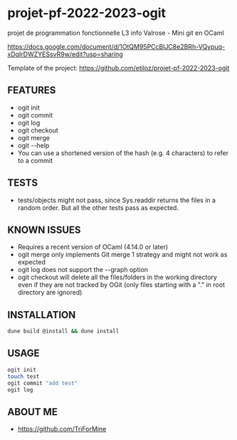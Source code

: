 # projet-pf-2022-2023-ogit
projet de programmation fonctionnelle L3 info Valrose - Mini git en OCaml

https://docs.google.com/document/d/1OtQM95PCcBlJC8e2BRh-VQypuq-xDqIrDWZYESsvR9w/edit?usp=sharing

Template of the project: https://github.com/etiloz/projet-pf-2022-2023-ogit

## FEATURES
- ogit init
- ogit commit
- ogit log
- ogit checkout
- ogit merge
- ogit --help
- You can use a shortened version of the hash (e.g. 4 characters) to refer to a commit

## TESTS
- tests/objects might not pass, since Sys.readdir returns the files in a random order.
  But all the other tests pass as expected.

## KNOWN ISSUES
- Requires a recent version of OCaml (4.14.0 or later)
- ogit merge only implements Git merge 1 strategy and might not work as expected
- ogit log does not support the --graph option
- ogit checkout will delete all the files/folders in the working directory even if they are not tracked by OGit
  (only files starting with a "." in root directory are ignored)

## INSTALLATION
```bash
dune build @install && dune install
```

## USAGE
```bash
ogit init
touch test
ogit commit "add test"
ogit log
```

## ABOUT ME
- https://github.com/TriForMine
